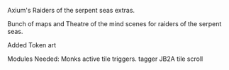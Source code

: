 Axium's Raiders of the serpent seas extras.

Bunch of maps and Theatre of the mind scenes for raiders of the serpent seas. 

Added Token art

Modules Needed: 
Monks active tile triggers.
tagger
JB2A
tile scroll
